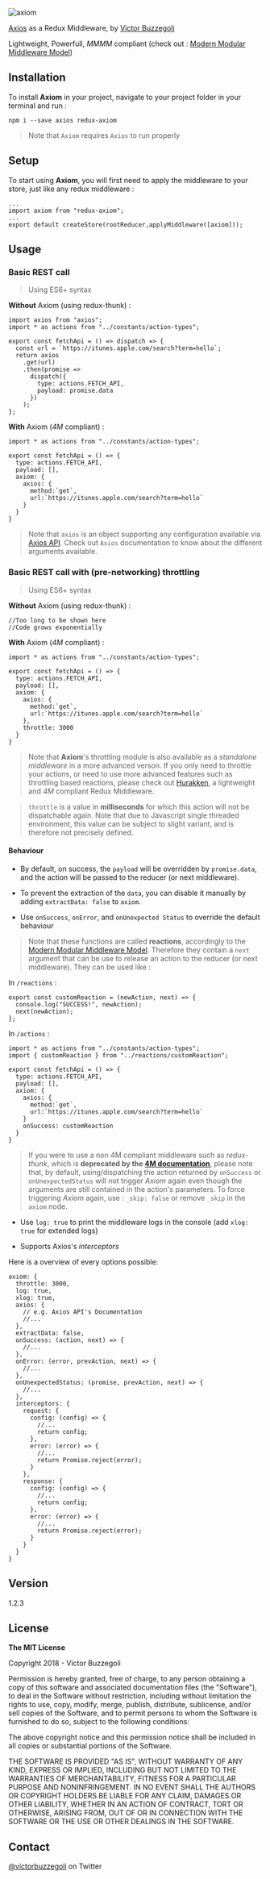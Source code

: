 ![axiom](axiom.jpg)

[Axios](https://www.npmjs.com/package/axios) as a Redux Middleware, by [Victor Buzzegoli](https://twitter.com/victorbuzzegoli)

Lightweight, Powerfull, _MMMM_ compliant (check out : [Modern Modular Middleware Model](https://github.com/vbuzzegoli/4m))

## Installation

To install **Axiom** in your project, navigate to your project folder in your terminal and run :

    npm i --save axios redux-axiom

> Note that `Axiom` requires `Axios` to run properly

## Setup

To start using **Axiom**, you will first need to apply the middleware to your store, just like any redux middleware :

    ...
    import axiom from "redux-axiom";
    ...
    export default createStore(rootReducer,applyMiddleware([axiom]));

## Usage

### Basic REST call

> Using ES6+ syntax

**Without** Axiom (using redux-thunk) :

    import axios from "axios";
    import * as actions from "../constants/action-types";

    export const fetchApi = () => dispatch => {
      const url = `https://itunes.apple.com/search?term=hello`;
      return axios
        .get(url)
        .then(promise =>
          dispatch({
            type: actions.FETCH_API,
            payload: promise.data
          })
        );
    };

**With** Axiom (_4M_ compliant) :

    import * as actions from "../constants/action-types";

    export const fetchApi = () => {
      type: actions.FETCH_API,
      payload: [],
      axiom: {
        axios: {
          method:`get`,
          url:`https://itunes.apple.com/search?term=hello`
        }
      }
    }

> Note that `axios` is an object supporting any configuration available via [Axios API](https://www.npmjs.com/package/axios#axios-api). Check out `Axios` documentation to know about the different arguments available.

### Basic REST call with (pre-networking) throttling

> Using ES6+ syntax

**Without** Axiom (using redux-thunk) :

    //Too long to be shown here
    //Code grows exponentially

**With** Axiom (_4M_ compliant) :

    import * as actions from "../constants/action-types";

    export const fetchApi = () => {
      type: actions.FETCH_API,
      payload: [],
      axiom: {
        axios: {
          method:`get`,
          url:`https://itunes.apple.com/search?term=hello`
        },
        throttle: 3000
      }
    }

> Note that **Axiom**'s throttling module is also available as a _standalone middleware_ in a more advanced verson. If you only need to throttle your actions, or need to use more advanced features such as throttling based reactions, please check out [Hurakken](https://github.com/vbuzzegoli/hurakken), a lightweight and _4M_ compliant Redux Middleware.

> `throttle` is a value in **milliseconds** for which this action will not be dispatchable again. Note that due to Javascript single threaded environment, this value can be subject to slight variant, and is therefore not precisely defined.

#### Behaviour

- By default, on success, the `payload` will be overridden by `promise.data`, and the action will be passed to the reducer (or next middleware).

- To prevent the extraction of the `data`, you can disable it manually by adding `extractData: false` to `axiom`.

- Use `onSuccess`, `onError`, and `onUnexpected Status` to override the default behaviour

> Note that these functions are called **reactions**, accordingly to the [Modern Modular Middleware Model](https://github.com/vbuzzegoli/4m). Therefore they contain a `next` argument that can be use to release an action to the reducer (or next middleware). They can be used like :

In `/reactions` :

    export const customReaction = (newAction, next) => {
      console.log("SUCCESS!", newAction);
      next(newAction);
    };

In `/actions` :

    import * as actions from "../constants/action-types";
    import { customReaction } from "../reactions/customReaction";

    export const fetchApi = () => {
      type: actions.FETCH_API,
      payload: [],
      axiom: {
        axios: {
          method:`get`,
          url:`https://itunes.apple.com/search?term=hello`
        }
        onSuccess: customReaction
      }
    }

> If you were to use a non 4M compliant middleware such as _redux-thunk_, which is **deprecated by the [4M documentation](https://github.com/vbuzzegoli/4m)**, please note that, by default, using/dispatching the action returned by `onSuccess` or `onUnexpectedStatus` will not trigger _Axiom_ again even though the arguments are still contained in the action's parameters. To force triggering _Axiom_ again, use : `_skip: false` or remove `_skip` in the `axiom` node.

- Use `log: true` to print the middleware logs in the console (add `xlog: true` for extended logs)

- Supports Axios's _interceptors_

Here is a overview of every options possible:

    axiom: {
      throttle: 3000,
      log: true,
      xlog: true,
      axios: {
        // e.g. Axios API's Documentation
        //...
      },
      extractData: false,
      onSuccess: (action, next) => {
        //...
      },
      onError: (error, prevAction, next) => {
        //...
      },
      onUnexpectedStatus: (promise, prevAction, next) => {
        //...
      },
      interceptors: {
        request: {
          config: (config) => {
            //...
            return config;
          },
          error: (error) => {
            //...
            return Promise.reject(error);
          }
        },
        response: {
          config: (config) => {
            //...
            return config;
          },
          error: (error) => {
            //...
            return Promise.reject(error);
          }
        }
      }
    }

## Version

1.2.3

## License

**The MIT License**

Copyright 2018 - Victor Buzzegoli

Permission is hereby granted, free of charge, to any person obtaining a copy of this software and associated documentation files (the "Software"), to deal in the Software without restriction, including without limitation the rights to use, copy, modify, merge, publish, distribute, sublicense, and/or sell copies of the Software, and to permit persons to whom the Software is furnished to do so, subject to the following conditions:

The above copyright notice and this permission notice shall be included in all copies or substantial portions of the Software.

THE SOFTWARE IS PROVIDED "AS IS", WITHOUT WARRANTY OF ANY KIND, EXPRESS OR IMPLIED, INCLUDING BUT NOT LIMITED TO THE WARRANTIES OF MERCHANTABILITY, FITNESS FOR A PARTICULAR PURPOSE AND NONINFRINGEMENT. IN NO EVENT SHALL THE AUTHORS OR COPYRIGHT HOLDERS BE LIABLE FOR ANY CLAIM, DAMAGES OR OTHER LIABILITY, WHETHER IN AN ACTION OF CONTRACT, TORT OR OTHERWISE, ARISING FROM, OUT OF OR IN CONNECTION WITH THE SOFTWARE OR THE USE OR OTHER DEALINGS IN THE SOFTWARE.

## Contact

[@victorbuzzegoli](https://twitter.com/victorbuzzegoli) on Twitter
